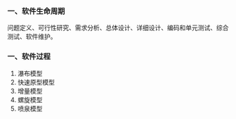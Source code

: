 ### 一、软件生命周期
问题定义、可行性研究、需求分析、总体设计、详细设计、编码和单元测试、综合测试、软件维护。
### 一、软件过程
1. 瀑布模型
2. 快速原型模型
3. 增量模型
4. 螺旋模型
5. 喷泉模型
